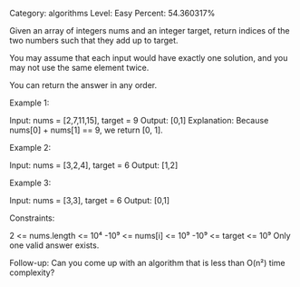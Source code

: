
 Category: algorithms
 Level: Easy
 Percent: 54.360317%

 Given an array of integers nums and an integer target, return indices of the two numbers such that they add up to target.

 You may assume that each input would have exactly one solution, and you may not use the same element twice.

 You can return the answer in any order.

 Example 1:

 Input: nums = [2,7,11,15], target = 9
 Output: [0,1]
 Explanation: Because nums[0] + nums[1] == 9, we return [0, 1].

 Example 2:

 Input: nums = [3,2,4], target = 6
 Output: [1,2]

 Example 3:

 Input: nums = [3,3], target = 6
 Output: [0,1]

 Constraints:

  2 <= nums.length <= 10⁴
  -10⁹ <= nums[i] <= 10⁹
  -10⁹ <= target <= 10⁹
  Only one valid answer exists.

 Follow-up: Can you come up with an algorithm that is less than O(n²) time complexity?
